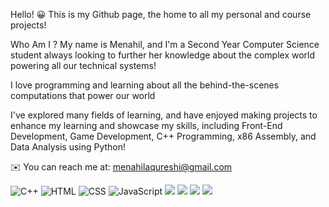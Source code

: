 Hello! 😀 
This is my Github page, the home to all my personal and course projects!

Who Am I ? My name is Menahil, and I'm a Second Year Computer Science student always looking to further her knowledge about the complex world powering all our technical systems!

I love programming and learning about all the behind-the-scenes computations that power our world 

I've explored many fields of learning, and have enjoyed making projects to enhance my learning and showcase my skills, including Front-End Development, Game Development, C++ Programming, x86 Assembly, and Data Analysis using Python!

✉️ You can reach me at: menahilaqureshi@gmail.com

<img alt="C++" src="https://img.shields.io/badge/C%2B%2B-00599C?style=for-the-badge&logo=c%2B%2B&logoColor=white"/> <img alt="HTML" src="https://img.shields.io/badge/HTML5-E34F26?style=for-the-badge&logo=html5&logoColor=white"/>
<img alt="CSS" src="https://img.shields.io/badge/CSS3-1572B6?style=for-the-badge&logo=css3&logoColor=white"/>
<img alt="JavaScript" src="https://img.shields.io/badge/JavaScript-F7DF1E?style=for-the-badge&logo=javascript&logoColor=black"/>
<img src="https://img.shields.io/badge/Bootstrap-7952B3.svg?style=for-the-badge&logo=Bootstrap&logoColor=white">
<img src="https://img.shields.io/badge/React-61DAFB.svg?style=for-the-badge&logo=React&logoColor=black">
<img src="https://img.shields.io/badge/Unity-FFFFFF.svg?style=for-the-badge&logo=Unity&logoColor=black">
<img src="https://img.shields.io/badge/Python-3776AB?style=for-the-badge&logo=python&logoColor=white">
<!---
mena-aq/mena-aq is a ✨ special ✨ repository because its `README.md` (this file) appears on your GitHub profile.
You can click the Preview link to take a look at your changes.
--->
